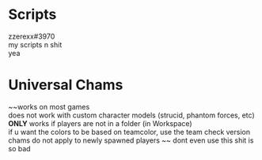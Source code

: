 # Scripts
zzerexx#3970  
my scripts n shit  
yea  

# Universal Chams
~~works on most games  
does not work with custom character models (strucid, phantom forces, etc)  
**ONLY** works if players are not in a folder (in Workspace)  
if u want the colors to be based on teamcolor, use the team check version  
chams do not apply to newly spawned players  ~~
dont even use this shit is so bad  
